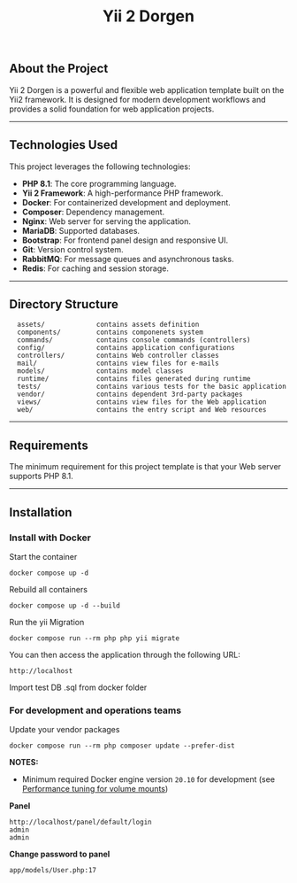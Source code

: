 <p align="center">
    <h1 align="center">Yii 2 Dorgen</h1>
    <br>
</p>

## About the Project
Yii 2 Dorgen is a powerful and flexible web application template built on the Yii2 framework. It is designed for modern development workflows and provides a solid foundation for web application projects.

---

## Technologies Used
This project leverages the following technologies:

- **PHP 8.1**: The core programming language.
- **Yii 2 Framework**: A high-performance PHP framework.
- **Docker**: For containerized development and deployment.
- **Composer**: Dependency management.
- **Nginx**: Web server for serving the application.
- **MariaDB**: Supported databases.
- **Bootstrap**: For frontend panel design and responsive UI.
- **Git**: Version control system.
- **RabbitMQ**: For message queues and asynchronous tasks.
- **Redis**: For caching and session storage.

---

## Directory Structure

      assets/             contains assets definition
      components/         contains componenets system
      commands/           contains console commands (controllers)
      config/             contains application configurations
      controllers/        contains Web controller classes
      mail/               contains view files for e-mails
      models/             contains model classes
      runtime/            contains files generated during runtime
      tests/              contains various tests for the basic application
      vendor/             contains dependent 3rd-party packages
      views/              contains view files for the Web application
      web/                contains the entry script and Web resources

---

## Requirements

The minimum requirement for this project template is that your Web server supports PHP 8.1.

---

## Installation

### Install with Docker

Start the container

    docker compose up -d

Rebuild all containers

    docker compose up -d --build

Run the yii Migration

    docker compose run --rm php php yii migrate

You can then access the application through the following URL:

    http://localhost

Import test DB .sql from docker folder

### For development and operations teams

Update your vendor packages

    docker compose run --rm php composer update --prefer-dist

**NOTES:**
- Minimum required Docker engine version `20.10` for development (see [Performance tuning for volume mounts](https://docs.docker.com/docker-for-mac/osxfs-caching/))

**Panel**

    http://localhost/panel/default/login
    admin
    admin

**Change password to panel**
    
    app/models/User.php:17